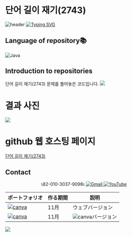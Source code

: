 # 단어 길이 재기(2743)

![header](https://capsule-render.vercel.app/api?type=egg&color=gradient&height=300&section=header&text=welcome%2&fontSize=50&desc=백준%20단어%20길이%20재기(2743)%20문제)
[![Typing SVG](https://readme-typing-svg.demolab.com?font=Fira+Code&pause=1000&color=93BDF7&background=203AFF00&random=false&width=435&lines=My+name+is+kimganghyeon)](https://git.io/typing-svg)

## Language of repository📚
![Java](https://img.shields.io/badge/Java-007396?style=flat-square&logo=java&logoColor=white)

## Introduction to repositories 
단어 길이 재기(2743) 문제를 풀어놓은 코드입니다. 
<a href="https://www.acmicpc.net/problem/2743">
  <img src="https://github.com/do04200611/Baekjoon/assets/74278578/65a7ebf4-463b-42fb-a09d-e77d052d1bbd"> 
</a>

# 결과 사진 <br>
<a href="https://github.com/do04200611/Baekjoon/blob/main/%EB%AC%B8%EC%9E%90%EC%97%B4/%EB%8B%A8%EC%96%B4%20%EA%B8%B8%EC%9D%B4%20%EC%9E%AC%EA%B8%B0(2743)/Main.java">
  <img src ="https://github.com/do04200611/Baekjoon/assets/74278578/54427e1f-715a-4336-a658-5116bf7d933c">
</a>

# github 웹 호스팅 페이지
<a href="https://do04200611.github.io/Baekjoon/%EB%AC%B8%EC%9E%90%EC%97%B4/%EB%8B%A8%EC%96%B4%20%EA%B8%B8%EC%9D%B4%20%EC%9E%AC%EA%B8%B0(2743)/index.html">단어 길이 재기(2743)</a>


## Contact 

<p align="center">
  📞82-010-3037-9096📞
  <a href="mailto:a01030379096@gmail.com">
    <img src="https://img.shields.io/badge/-Gmail-red?style=for-the-badge&logo=Gmail" alt="Gmail">
  </a>
  <a href="https://www.youtube.com/channel/UC484ZJMavtoPOI4ey-HFdCA">
   <img src="https://img.shields.io/badge/-YouTube-red?style=for-the-badge&logo=youtube"  alt="YouTube">
 </a> <br>
 
  | ポートフォリオ           |  作る期間     |            説明  |
  |------------------------|---------------|----------------------------------------------|
  |<a href="https://kimganghyeon.my.canva.site/kimganghyeon"><img src="https://img.shields.io/badge/canva-purple?style=for-the-badge&logo=canva" alt="canva"></a>|11月|ウェブバージョン|
  |<a href="https://www.canva.com/design/DAFzY5opUiA/Ge33dSKE16cErBaDJDp-BA/edit"><img src="https://img.shields.io/badge/canva-purple?style=for-the-badge&logo=canva" alt="canva"></a>|11月|<img src="https://img.shields.io/badge/canva-purple?style=for-the-badge&logo=canva" alt="canva">バージョン|
</p>
<img src="https://capsule-render.vercel.app/api?type=egg&color=gradient&height=100&text=Thank%20you%20for%20watching.&section=footer" />




